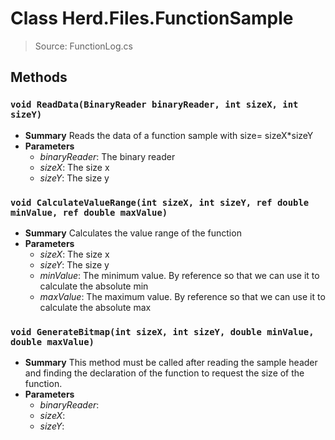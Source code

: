 # Class Herd.Files.FunctionSample
> Source: FunctionLog.cs
## Methods
### ``void ReadData(BinaryReader binaryReader, int sizeX, int sizeY)``
* **Summary**
  Reads the data of a function sample with size= sizeX*sizeY
* **Parameters**
  * _binaryReader_: The binary reader
  * _sizeX_: The size x
  * _sizeY_: The size y
### ``void CalculateValueRange(int sizeX, int sizeY, ref double minValue, ref double maxValue)``
* **Summary**
  Calculates the value range of the function
* **Parameters**
  * _sizeX_: The size x
  * _sizeY_: The size y
  * _minValue_: The minimum value. By reference so that we can use it to calculate the absolute min
  * _maxValue_: The maximum value. By reference so that we can use it to calculate the absolute max
### ``void GenerateBitmap(int sizeX, int sizeY, double minValue, double maxValue)``
* **Summary**
  This method must be called after reading the sample header and finding the declaration of the function to request the size of the function.
* **Parameters**
  * _binaryReader_: 
  * _sizeX_: 
  * _sizeY_: 
